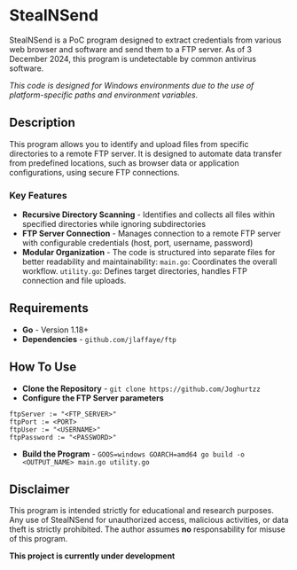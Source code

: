 # StealNSend
StealNSend is a PoC program designed to extract credentials from various web browser and software and send them to a FTP server. As of 3 December 2024, this program is undetectable by common antivirus software.

*This code is designed for Windows environments due to the use of platform-specific paths and environment variables.*

## Description
This program allows you to identify and upload files from specific directories to a remote FTP server. It is designed to automate data transfer from predefined locations, such as browser data or application configurations, using secure FTP connections.

### Key Features
- **Recursive Directory Scanning** - Identifies and collects all files within specified directories while ignoring subdirectories
- **FTP Server Connection** - Manages connection to a remote FTP server with configurable credentials (host, port, username, password)
- **Modular Organization** - The code is structured into separate files for better readability and maintainability: `main.go`: Coordinates the overall workflow. `utility.go`: Defines target directories, handles FTP connection and file uploads.

## Requirements
- **Go** - Version 1.18+
- **Dependencies** - `github.com/jlaffaye/ftp`

## How To Use
- **Clone the Repository** - `git clone https://github.com/Joghurtzz`
- **Configure the FTP Server parameters**
```
ftpServer := "<FTP_SERVER>"
ftpPort := <PORT>
ftpUser := "<USERNAME>"
ftpPassword := "<PASSWORD>"
```
- **Build the Program** - `GOOS=windows GOARCH=amd64 go build -o <OUTPUT_NAME> main.go utility.go`

## Disclaimer
This program is intended strictly for educational and research purposes. Any use of StealNSend for unauthorized access, malicious activities, or data theft is strictly prohibited. The author assumes **no** responsability for misuse of this program.

**This project is currently under development**
